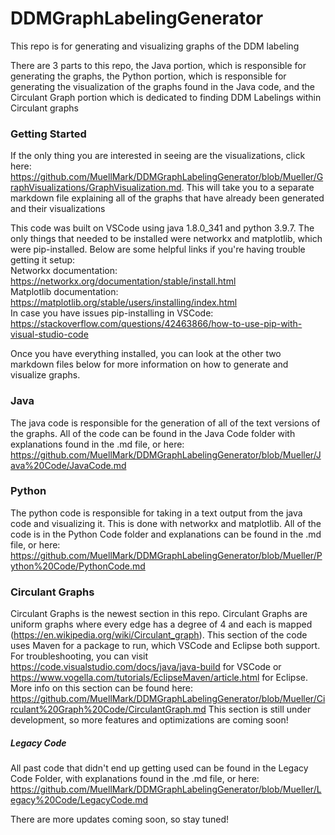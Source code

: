 # DDMGraphLabelingGenerator

This repo is for generating and visualizing graphs of the DDM labeling

There are 3 parts to this repo, the Java portion, which is responsible for generating the graphs, the Python portion, which is responsible for generating the visualization of the graphs found in the Java code, and the Circulant Graph portion which is dedicated to finding DDM Labelings within Circulant graphs

### Getting Started
If the only thing you are interested in seeing are the visualizations, click here: https://github.com/MuellMark/DDMGraphLabelingGenerator/blob/Mueller/GraphVisualizations/GraphVisualization.md. This will take you to a separate markdown file explaining all of the graphs that have already been generated and their visualizations

This code was built on VSCode using java 1.8.0_341 and python 3.9.7. The only things that needed to be installed were networkx and matplotlib, which were pip-installed. Below are some helpful links if you're having trouble getting it setup:\
Networkx documentation: https://networkx.org/documentation/stable/install.html \
Matplotlib documentation: https://matplotlib.org/stable/users/installing/index.html \
In case you have issues pip-installing in VSCode: https://stackoverflow.com/questions/42463866/how-to-use-pip-with-visual-studio-code

Once you have everything installed, you can look at the other two markdown files below for more information on how to generate and visualize graphs.
### Java
The java code is responsible for the generation of all of the text versions of the graphs. All of the code can be found in the Java Code folder with explanations
found in the .md file, or here: https://github.com/MuellMark/DDMGraphLabelingGenerator/blob/Mueller/Java%20Code/JavaCode.md
### Python
The python code is responsible for taking in a text output from the java code and visualizing it. This is done with networkx and matplotlib. All of the code is in
the Python Code folder and explanations can be found in the .md file, or here: https://github.com/MuellMark/DDMGraphLabelingGenerator/blob/Mueller/Python%20Code/PythonCode.md
### Circulant Graphs
Circulant Graphs is the newest section in this repo. Circulant Graphs are uniform graphs where every edge has a degree of 4 and each is mapped (https://en.wikipedia.org/wiki/Circulant_graph). This section of the code uses Maven for a package to run, which VSCode and Eclipse both support. For troubleshooting, you can visit https://code.visualstudio.com/docs/java/java-build for VSCode or https://www.vogella.com/tutorials/EclipseMaven/article.html for Eclipse. More info on this section can be found here: https://github.com/MuellMark/DDMGraphLabelingGenerator/blob/Mueller/Circulant%20Graph%20Code/CirculantGraph.md This section is still under development, so more features and optimizations are coming soon!
##### Legacy Code
All past code that didn't end up getting used can be found in the Legacy Code Folder, with explanations found in the .md file, or here: https://github.com/MuellMark/DDMGraphLabelingGenerator/blob/Mueller/Legacy%20Code/LegacyCode.md

There are more updates coming soon, so stay tuned!

